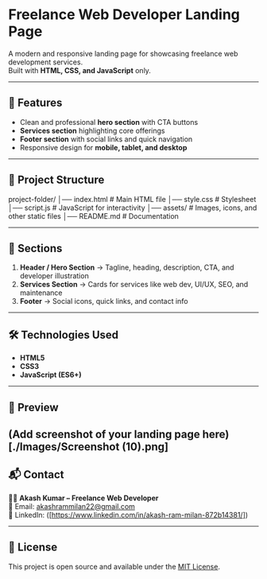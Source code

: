 # Freelance Web Developer Landing Page

A modern and responsive landing page for showcasing freelance web development services.  
Built with **HTML, CSS, and JavaScript** only.

---

## 🚀 Features
- Clean and professional **hero section** with CTA buttons
- **Services section** highlighting core offerings
- **Footer section** with social links and quick navigation
- Responsive design for **mobile, tablet, and desktop**

---

## 📂 Project Structure
project-folder/
│── index.html # Main HTML file
│── style.css # Stylesheet
│── script.js # JavaScript for interactivity
│── assets/ # Images, icons, and other static files
│── README.md # Documentation


---

## 🎨 Sections
1. **Header / Hero Section** → Tagline, heading, description, CTA, and developer illustration  
2. **Services Section** → Cards for services like web dev, UI/UX, SEO, and maintenance  
3. **Footer** → Social icons, quick links, and contact info  

---

## 🛠️ Technologies Used
- **HTML5**
- **CSS3**
- **JavaScript (ES6+)**

---

## 📸 Preview
(Add screenshot of your landing page here)
[./Images/Screenshot (10).png]
---

## 📬 Contact
👨‍💻 **Akash Kumar – Freelance Web Developer**  
📧 Email: akashrammilan22@gmail.com  
💼 LinkedIn: ([https://www.linkedin.com/in/akash-ram-milan-872b14381/])

---

## 📜 License
This project is open source and available under the [MIT License](LICENSE).